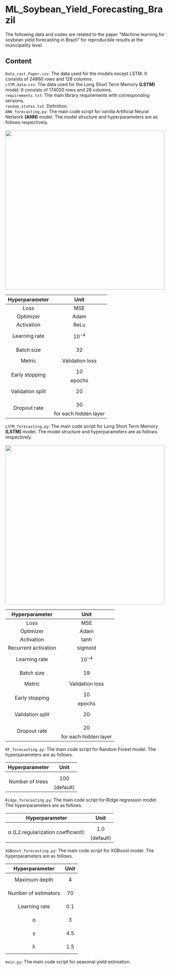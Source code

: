 # ML_Soybean_Yield_Forecasting_Brazil
The following data and codes are related to the paper "Machine learning for soybean yield forecasting in Brazil" for reproducible results at the municipality level.

## Content

`Data_cast_Paper.csv`: The data used for the models except LSTM. It consists of 24860 rows and 128 columns. <br>
`LSTM_data.csv`: The data used for the Long Short Term Memory **(LSTM)** model. It consists of 174020 rows and 28 columns. <br>
`requirements.txt`: The main library requirements with corresponding versions. <br>
`random_states.txt`: Definition. <br>
`ANN_forecasting.py`: The main code script for vanilla Artificial Neural Network **(ANN)** model. The model structure and hyperparameters are as follows respectively. <br><br>
<img src= "https://github.com/maltevb/ML_Soybean_Yield_Forecasting_Brazil/assets/63941775/7a4a9b02-0dcd-4e32-b3c1-a19a829c1f46" width=500>

| **Hyperparameter** | **Unit** |
| :---:        |    :---:   |
| Loss      | MSE |
| Optimizer   | Adam |
| Activation   | ReLu |
| Learning rate   | $$10^{-4}$$ |
| Batch size   | $$32$$ |
| Metric   | Validation loss |
| Early stopping   | $$10$$ epochs |
| Validation split   | $$20 %$$ |
| Dropout rate   | $$30 %$$ for each hidden layer |

`LSTM_forecasting.py`: The main code script for Long Short Term Memory **(LSTM)** model. The model structure and hyperparameters are as follows respectively. <br><br>
<img src= "https://github.com/maltevb/ML_Soybean_Yield_Forecasting_Brazil/assets/63941775/bb99a50a-f7e5-467f-809f-60d11f09bcca" width=500>

| **Hyperparameter** | **Unit** |
| :---:        |    :---:   |
| Loss      | MSE |
| Optimizer   | Adam |
| Activation   | tanh |
| Recurrent activation   | sigmoid |
| Learning rate   | $$10^{-4}$$ |
| Batch size   | $$19$$ |
| Metric   | Validation loss |
| Early stopping   | $$10$$ epochs |
| Validation split   | $$20 %$$ |
| Dropout rate   | $$20 %$$ for each hidden layer |

`RF_forecasting.py`: The main code script for Random Forest model. The hyperparameters are as follows. <br>

| **Hyperparameter** | **Unit** |
| :---:        |    :---:   |
| Number of trees  | $$100$$ (default) |

`Ridge_forecasting.py`: The main code script for Ridge regression model. The hyperparameters are as follows. <br>

| **Hyperparameter** | **Unit** |
| :---:        |    :---:   |
| &alpha; (L2 regularization coefficient):  | $$1.0$$ (default) |

`XGBoost_forecasting.py`: The main code script for XGBoost model. The hyperparameters are as follows. <br>

| **Hyperparameter** | **Unit** |
| :---:        |    :---:   |
| Maximum depth   | $$4$$ |
| Number of estimators   | $$70$$ |
| Learning rate   | $$0.1$$ |
| &alpha;   | $$3$$  |
| &gamma;   | $$4.5$$  |
| &lambda;   | $$1.5$$  |

`main.py`: The main code script for seasonal yield estimation.



